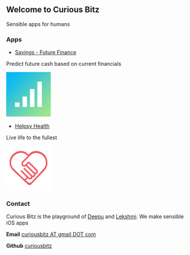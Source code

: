 ## Welcome to Curious Bitz

Sensible apps for humans

### Apps

- [Savings - Future Finance](https://itunes.apple.com/us/app/helpsy/id1194352663?mt=8)

Predict future cash based on current financials

![Savings - Future Finance](/Images/Savings.png) 

- [Helpsy Health](https://itunes.apple.com/us/app/helpsy/id1194352663?mt=8)

Live life to the fullest

![Helpsy](/Images/Helpsy.png) 


### Contact

Curious Bitz is the playground of [Deepu](https://www.linkedin.com/in/deepumukundan/) and [Lekshmi](https://www.linkedin.com/in/lekshmiraveendranath/). We make sensible iOS apps

**Email** [curiousbitz AT gmail DOT com](mailto:curiousbitz@gmail.com)

**Github** [curiousbitz](https://github.com/curiousbitz)
